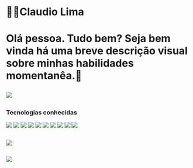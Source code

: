  <h1>🐱‍🏍Claudio Lima<h1><p> Olá pessoa. Tudo bem? Seja bem vinda há uma breve descrição visual sobre minhas habilidades momentanêa.🤖</p>
 
 <div>
 <img height ="" src="https://github-readme-stats.vercel.app/api?username=claudiolima&show_icons=true&theme=radical"</>
 </div>
 
 ##
 
 <div>
 <h3>Tecnologias conhecidas</h3>
 <img src="https://img.shields.io/badge/JavaScript-323330?style=for-the-badge&logo=javascript&logoColor=F7DF1E" />
 <img src="https://img.shields.io/badge/CSS3-1572B6?style=for-the-badge&logo=css3&logoColor=white" />
 <img src="https://img.shields.io/badge/HTML5-E34F26?style=for-the-badge&logo=html5&logoColor=white" />
 <img src="https://img.shields.io/badge/Sequelize-52B0E7?style=for-the-badge&logo=Sequelize&logoColor=white" />
 <img src="https://img.shields.io/badge/MySQL-005C84?style=for-the-badge&logo=mysql&logoColor=white" />
 <img src="https://img.shields.io/badge/Node.js-339933?style=for-the-badge&logo=nodedotjs&logoColor=white" />
 <img src="https://img.shields.io/badge/React-20232A?style=for-the-badge&logo=react&logoColor=61DAFB" />
 <img src="https://img.shields.io/badge/Express.js-000000?style=for-the-badge&logo=express&logoColor=white" /> 
 <img src="https://img.shields.io/badge/nestjs-E0234E?style=for-the-badge&logo=nestjs&logoColor=white" />
 <img src="https://img.shields.io/badge/Postman-FF6C37?style=for-the-badge&logo=Postman&logoColor=white" /> 
 </div>
 
 ##
 
 <div>
 <img width ="" src="https://github-readme-stats.vercel.app/api/top-langs/?username=claudiolima&langs_count=10"</>
 </div>

##

<div>
<img src="https://github-profile-summary-cards.vercel.app/api/cards/profile-details?username=ClaudioLima&theme=vue" />
</div>
